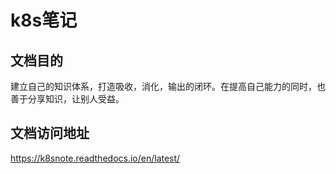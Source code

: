 # k8s笔记
## 文档目的
建立自己的知识体系，打造吸收，消化，输出的闭环。在提高自己能力的同时，也善于分享知识，让别人受益。
## 文档访问地址
https://k8snote.readthedocs.io/en/latest/

